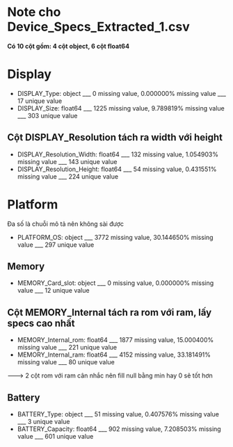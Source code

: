 # Note cho Device_Specs_Extracted_1.csv

<b>Có 10 cột gồm: 4 cột object, 6 cột float64</b>

# Display

-   DISPLAY_Type: object \_\_\_ 0 missing value, 0.000000% missing value \_\_\_ 17 unique value
-   DISPLAY_Size: float64 \_\_\_ 1225 missing value, 9.789819% missing value \_\_\_ 303 unique value

## Cột DISPLAY_Resolution tách ra width với height

-   DISPLAY_Resolution_Width: float64 \_\_\_ 132 missing value, 1.054903% missing value \_\_\_ 143 unique value
-   DISPLAY_Resolution_Height: float64 \_\_\_ 54 missing value, 0.431551% missing value \_\_\_ 224 unique value

# Platform

Đa số là chuỗi mô tả nên không sài được

-   PLATFORM_OS: object \_\_\_ 3772 missing value, 30.144650% missing value \_\_\_ 297 unique value

## Memory

-   MEMORY_Card_slot: object \_\_\_ 0 missing value, 0.000000% missing value \_\_\_ 12 unique value

## Cột MEMORY_Internal tách ra rom với ram, lấy specs cao nhất

-   MEMORY_Internal_rom: float64 \_\_\_ 1877 missing value, 15.000400% missing value \_\_\_ 221 unique value
-   MEMORY_Internal_ram: float64 \_\_\_ 4152 missing value, 33.181491% missing value \_\_\_ 80 unique value

---> 2 cột rom với ram cân nhắc nên fill null bằng min hay 0 sẽ tốt hơn

## Battery

-   BATTERY_Type: object \_\_\_ 51 missing value, 0.407576% missing value \_\_\_ 3 unique value
-   BATTERY_Capacity: float64 \_\_\_ 902 missing value, 7.208503% missing value \_\_\_ 601 unique value
